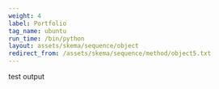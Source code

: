 ```yaml
---
weight: 4
label: Portfolio
tag_name: ubuntu
run_time: /bin/python
layout: assets/skema/sequence/object
redirect_from: /assets/skema/sequence/method/object5.txt
---
```

test output
